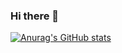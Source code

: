 ### Hi there 👋

[![Anurag's GitHub stats](https://github-readme-stats.vercel.app/api?username=thatphum)](https://github.com/anuraghazra/github-readme-stats)

<!--
**Thatphum/Thatphum** is a ✨ _special_ ✨ repository because its `README.md` (this file) appears on your GitHub profile.

Here are some ideas to get you started:

- 🔭 I’m currently working on ...
- 🌱 I’m currently learning ...
- 👯 I’m looking to collaborate on ...
- 🤔 I’m looking for help with ...
- 💬 Ask me about ...
- 📫 How to reach me: ...
- 😄 Pronouns: ...
- ⚡ Fun fact: ...
-->
